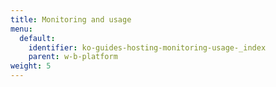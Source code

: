 ```yaml
---
title: Monitoring and usage
menu:
  default:
    identifier: ko-guides-hosting-monitoring-usage-_index
    parent: w-b-platform
weight: 5
---
```


